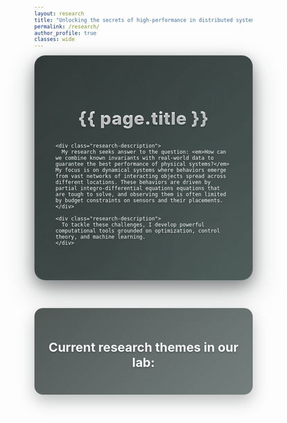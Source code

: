 ```yaml
---
layout: research
title: "Unlocking the secrets of high-performance in distributed systems"
permalink: /research/
author_profile: true
classes: wide
---
```


<style>
/* Ultra-sophisticated research page styling */
.research-hero {
  background: linear-gradient(135deg, rgba(37, 46, 44, 0.95) 0%, rgba(58, 74, 71, 0.9) 100%);
  padding: 4rem 3rem;
  border-radius: 25px;
  margin-bottom: 4rem;
  box-shadow: 0 25px 60px rgba(37, 46, 44, 0.4), 0 10px 30px rgba(0, 0, 0, 0.3);
  position: relative;
  overflow: hidden;
  backdrop-filter: blur(15px);
  border: 1px solid rgba(255, 255, 255, 0.1);
  animation: researchFloat 8s ease-in-out infinite;
}

.research-hero::before {
  content: '';
  position: absolute;
  top: 0;
  left: 0;
  right: 0;
  bottom: 0;
  background: 
    radial-gradient(circle at 20% 80%, rgba(37, 46, 44, 0.3) 0%, transparent 50%),
    radial-gradient(circle at 80% 20%, rgba(58, 74, 71, 0.3) 0%, transparent 50%);
  animation: researchShift 10s ease-in-out infinite;
}

.research-hero::after {
  content: '';
  position: absolute;
  top: -50%;
  left: -50%;
  width: 200%;
  height: 200%;
  background: conic-gradient(from 0deg, transparent, rgba(255, 255, 255, 0.05), transparent);
  animation: researchRotate 25s linear infinite;
  opacity: 0.2;
}

.research-content {
  position: relative;
  z-index: 3;
  color: #f8f9fa;
  text-shadow: 0 2px 4px rgba(0, 0, 0, 0.3);
}

.research-title {
  font-size: 2.5rem;
  font-weight: 800;
  margin-bottom: 2rem;
  background: linear-gradient(135deg, #ffffff 0%, #f8f9fa 50%, #e8f0f0 100%);
  -webkit-background-clip: text;
  -webkit-text-fill-color: transparent;
  background-clip: text;
  text-align: center;
  letter-spacing: 1px;
  animation: titleGlow 4s ease-in-out infinite;
}

.research-description {
  font-size: 1.1rem;
  line-height: 1.8;
  margin-bottom: 2rem;
  text-align: justify;
  color: #e8f0f0;
  opacity: 0.95;
}



.themes-section {
  margin: 3rem 0;
  padding: 2rem;
  background: linear-gradient(135deg, rgba(37, 46, 44, 0.8) 0%, rgba(58, 74, 71, 0.7) 100%);
  border-radius: 20px;
  backdrop-filter: blur(10px);
  border: 1px solid rgba(255, 255, 255, 0.1);
  box-shadow: 0 15px 35px rgba(37, 46, 44, 0.3);
}

.themes-title {
  font-size: 1.8rem;
  font-weight: 700;
  color: #f8f9fa;
  margin-bottom: 1.5rem;
  text-align: center;
  text-shadow: 0 2px 4px rgba(0, 0, 0, 0.3);
}

@keyframes researchFloat {
  0%, 100% { transform: translateY(0px); }
  50% { transform: translateY(-3px); }
}

@keyframes researchShift {
  0%, 100% { opacity: 0.7; }
  50% { opacity: 1; }
}

@keyframes researchRotate {
  from { transform: rotate(0deg); }
  to { transform: rotate(360deg); }
}

@keyframes titleGlow {
  0%, 100% { filter: brightness(1); }
  50% { filter: brightness(1.05); }
}

/* Enhanced research grid styling */
.research-grid {
  display: grid;
  grid-template-columns: repeat(auto-fit, minmax(350px, 1fr));
  gap: 2.5rem;
  margin: 3rem 0;
}

.research-item {
  background: linear-gradient(145deg, rgba(37, 46, 44, 0.95) 0%, rgba(58, 74, 71, 0.9) 50%, rgba(37, 46, 44, 0.95) 100%);
  padding: 3rem 2.5rem;
  border-radius: 25px;
  text-align: center;
  transition: all 0.6s cubic-bezier(0.4, 0, 0.2, 1);
  border: 2px solid rgba(255, 255, 255, 0.1);
  backdrop-filter: blur(15px);
  box-shadow: 
    0 20px 40px rgba(37, 46, 44, 0.4),
    0 8px 16px rgba(0, 0, 0, 0.3),
    inset 0 1px 0 rgba(255, 255, 255, 0.1);
  position: relative;
  overflow: hidden;
  cursor: pointer;
  transform-style: preserve-3d;
  perspective: 1000px;
}

.research-item::before {
  content: '';
  position: absolute;
  top: 0;
  left: 0;
  right: 0;
  height: 4px;
  background: linear-gradient(90deg, #252E2C, #3a4a47, #667eea, #764ba2, #252E2C);
  background-size: 300% 100%;
  animation: shimmer 4s ease-in-out infinite;
}

.research-item::after {
  content: '';
  position: absolute;
  top: -50%;
  left: -50%;
  width: 200%;
  height: 200%;
  background: conic-gradient(from 0deg, transparent, rgba(255, 255, 255, 0.03), transparent);
  animation: researchRotate 30s linear infinite;
  opacity: 0.3;
}

.research-item:hover {
  transform: translateY(-12px) scale(1.03) rotateX(2deg);
  box-shadow: 
    0 35px 70px rgba(37, 46, 44, 0.5),
    0 15px 30px rgba(0, 0, 0, 0.4),
    inset 0 1px 0 rgba(255, 255, 255, 0.2);
  border-color: rgba(255, 255, 255, 0.3);
}

.research-item:hover::after {
  animation: researchRotate 8s linear infinite;
}

.research-item img {
  max-width: 80%;
  height: auto;
  margin-bottom: 2rem;
  border-radius: 15px;
  transition: all 0.5s cubic-bezier(0.4, 0, 0.2, 1);
  box-shadow: 
    0 10px 25px rgba(0, 0, 0, 0.3),
    0 5px 15px rgba(37, 46, 44, 0.2);
  filter: brightness(0.9) contrast(1.1);
}

/* Special styling for SVG icons to prevent blurriness */
.research-item img[src^="data:image/svg+xml"] {
  filter: none;
  image-rendering: optimizeQuality;
  shape-rendering: geometricPrecision;
  text-rendering: optimizeLegibility;
  border-radius: 0;
  box-shadow: none;
  -webkit-backface-visibility: hidden;
  backface-visibility: hidden;
  transform: translateZ(0);
  -webkit-transform: translateZ(0);
}

.research-item:hover img[src^="data:image/svg+xml"] {
  filter: none;
  transform: scale(1.05) translateY(-5px) translateZ(0);
  -webkit-transform: scale(1.05) translateY(-5px) translateZ(0);
  box-shadow: 0 15px 30px rgba(0, 173, 181, 0.3);
}

.research-item:hover img {
  transform: scale(1.08) translateY(-5px);
  box-shadow: 
    0 20px 40px rgba(0, 0, 0, 0.4),
    0 10px 25px rgba(37, 46, 44, 0.3);
  filter: brightness(1.1) contrast(1.2);
}

.research-item h3 {
  color: #f8f9fa !important;
  font-style: italic;
  font-size: 1.5rem;
  font-weight: 700;
  margin-bottom: 1.5rem;
  text-shadow: 0 3px 6px rgba(0, 0, 0, 0.4);
  transition: all 0.4s ease;
  letter-spacing: 0.5px;
  position: relative;
}



/* Sophisticated clickable effects */
.research-item {
  cursor: pointer;
  transition: all 0.6s cubic-bezier(0.4, 0, 0.2, 1);
}

.research-item:active {
  transform: translateY(-8px) scale(0.98) rotateX(1deg);
  box-shadow: 
    0 25px 50px rgba(37, 46, 44, 0.6),
    0 10px 25px rgba(0, 0, 0, 0.5),
    0 0 40px rgba(0, 173, 181, 0.4),
    inset 0 1px 0 rgba(255, 255, 255, 0.3);
}

.research-item.clicked {
  animation: cardClick 0.3s cubic-bezier(0.4, 0, 0.2, 1) !important;
  /* Override any existing animations during click */
  animation-fill-mode: both;
}

@keyframes cardClick {
  0% { transform: translateY(-12px) scale(1.03) rotateX(2deg); }
  50% { transform: translateY(-15px) scale(0.97) rotateX(3deg); }
  100% { transform: translateY(-12px) scale(1.03) rotateX(2deg); }
}

/* Enhanced hover effects for clickable elements */
.research-item:hover h3 {
  color: #00adb5 !important;
  text-shadow: 0 4px 8px rgba(0, 173, 181, 0.3);
  transform: scale(1.05) translateY(-3px);
  transition: all 0.4s cubic-bezier(0.4, 0, 0.2, 1);
  letter-spacing: 0.5px;
}

.research-item:hover p {
  color: #f8f9fa !important;
  opacity: 1;
  transform: translateY(-2px);
  transition: all 0.4s cubic-bezier(0.4, 0, 0.2, 1);
  text-shadow: 0 2px 4px rgba(0, 0, 0, 0.3);
}



.research-item:hover img {
  transform: scale(1.08) translateY(-5px);
  box-shadow: 
    0 20px 40px rgba(0, 0, 0, 0.4),
    0 10px 25px rgba(37, 46, 44, 0.3);
  filter: brightness(1.1) contrast(1.2);
  transition: all 0.4s ease;
}

/* Pulse effect on click */
.research-item:active::before {
  animation: shimmer 1s ease-in-out;
}

.research-item:active h3 {
  animation: titlePulse 0.6s ease-in-out;
}

@keyframes titlePulse {
  0%, 100% { transform: scale(1.02); }
  50% { transform: scale(1.05); }
}

.research-item:hover h3 {
  color: #ffffff !important;
  text-shadow: 0 4px 8px rgba(0, 0, 0, 0.5);
  transform: scale(1.02);
}

.research-item p {
  color: #e8f0f0 !important;
  font-size: 1rem;
  line-height: 1.7;
  opacity: 0.9;
  margin-bottom: 1.5rem;
  font-weight: 400;
  transition: all 0.3s ease;
}

.research-item:hover p {
  opacity: 1;
  color: #f8f9fa !important;
}

.research-item .details {
  color: #cbd5e0 !important;
  font-size: 0.9rem;
  line-height: 1.6;
  opacity: 0.8;
  margin-top: 1.5rem;
  padding: 1.5rem;
  background: linear-gradient(135deg, rgba(37, 46, 44, 0.4) 0%, rgba(58, 74, 71, 0.3) 100%);
  border-radius: 12px;
  backdrop-filter: blur(10px);
  border: 1px solid rgba(255, 255, 255, 0.1);
  transition: all 0.3s ease;
  transform: translateY(10px);
  opacity: 0;
  max-height: 0;
  overflow: hidden;
}

.research-item .details.show {
  opacity: 1;
  transform: translateY(0);
  max-height: 500px;
}

/* Unique floating animation for research cards */
@keyframes researchFloat {
  0%, 100% { transform: translateY(0px) rotateX(0deg); }
  50% { transform: translateY(-8px) rotateX(1deg); }
}

.research-item {
  animation: researchFloat 6s ease-in-out infinite;
}

/* All cards start floating at the same time for consistent behavior */
.research-item:nth-child(2),
.research-item:nth-child(3),
.research-item:nth-child(4) {
  animation-delay: 0s;
}

/* Enhanced shimmer effect */
@keyframes shimmer {
  0%, 100% { background-position: 0% 50%; }
  50% { background-position: 100% 50%; }
}

/* Particle effect for research cards */
.research-item::before {
  content: '';
  position: absolute;
  top: 0;
  left: 0;
  right: 0;
  height: 4px;
  background: linear-gradient(90deg, #252E2C, #3a4a47, #00adb5, #393e46, #252E2C);
  background-size: 300% 100%;
  animation: shimmer 4s ease-in-out infinite;
}



/* Glow effect on hover */
.research-item:hover {
  box-shadow: 
    0 35px 70px rgba(37, 46, 44, 0.5),
    0 15px 30px rgba(0, 0, 0, 0.4),
    0 0 30px rgba(0, 173, 181, 0.2),
    inset 0 1px 0 rgba(255, 255, 255, 0.2);
}

/* Remove all underlines from research content */
.research-item a,
.research-item a:hover,
.research-item a:visited,
.research-item a:active {
  text-decoration: none !important;
  border-bottom: none !important;
}

.research-item p a,
.research-item h3 a,
.research-item .details a {
  text-decoration: none !important;
  border-bottom: none !important;
}
</style>

<div class="research-hero">
  <div class="research-content">
    <h1 class="research-title">{{ page.title }}</h1>
    
    <div class="research-description">
      My research seeks answer to the question: <em>How can we combine known invariants with real-world data to guarantee the best performance of physical systems?</em> My focus is on dynamical systems where behaviors emerge from vast networks of interacting objects spread across different locations. These behaviors are driven by partial integro-differential equations equations that are tough to solve, and observing them is often limited by budget constraints on sensors and their placements.
    </div>
    
    <div class="research-description">
      To tackle these challenges, I develop powerful computational tools grounded on optimization, control theory, and machine learning.
    </div>
  </div>
</div>

<div class="themes-section">
  <h2 class="themes-title">Current research themes in our lab:</h2>
</div>

<!-- Font Awesome for icons -->
<link rel="stylesheet" href="https://cdnjs.cloudflare.com/ajax/libs/font-awesome/6.0.0/css/all.min.css">
